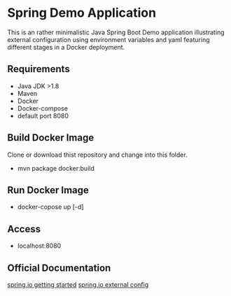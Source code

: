 # Spring Demo Application

This is an rather minimalistic Java Spring Boot Demo application illustrating external configuration using environment variables and yaml featuring different stages in a Docker deployment.

## Requirements

- Java JDK >1.8
- Maven
- Docker
- Docker-compose
- default port 8080

## Build Docker Image

Clone or download thist repository and change into this folder.

- mvn package docker:build

## Run Docker Image

- docker-copose up [-d]

## Access

- localhost:8080


## Official Documentation
[spring.io getting started](https://spring.io/guides/gs/spring-boot/)
[spring.io external config](https://docs.spring.io/spring-boot/docs/current/reference/html/boot-features-external-config.html)